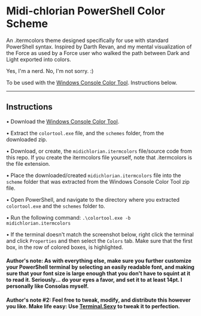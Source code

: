 # Midi-chlorian PowerShell Color Scheme
An .itermcolors theme designed specifically for use with standard PowerShell syntax. Inspired by Darth Revan, and my mental visualization of the Force as used by a Force user who walked the path between Dark and Light exported into colors.

Yes, I'm a nerd. No, I'm not sorry. :)

To be used with the [Windows Console Color Tool](https://github.com/Microsoft/console/releases). Instructions below.

---

## Instructions

• Download the [Windows Console Color Tool](https://github.com/Microsoft/console/releases).

• Extract the `colortool.exe` file, and the `schemes` folder, from the downloaded zip.

• Download, or create, the `midichlorian.itermcolors` file/source code from this repo. If you create the itermcolors file yourself, note that .itermcolors is the file extension.

• Place the downloaded/created `midichlorian.itermcolors` file into the `scheme` folder that was extracted from the Windows Console Color Tool zip file.

• Open PowerShell, and navigate to the directory where you extracted `colortool.exe` and the `schemes` folder to.

• Run the following command: `.\colortool.exe -b midichlorian.itermcolors`

• If the terminal doesn't match the screenshot below, right click the terminal and click `Properties` and then select the `Colors` tab. Make sure that the first box, in the row of colored boxes, is highlighted.

#### Author's note: As with everything else, make sure you further customize your PowerShell terminal by selecting an easily readable font, and making sure that your font size is large enough that you don't have to squint at it to read it. Seriously... do your eyes a favor, and set it to at least 14pt. I personally like Consolas myself.

#### Author's note #2: Feel free to tweak, modify, and distribute this however you like. Make life easy: Use [Terminal.Sexy](https://terminal.sexy/) to tweak it to perfection.
